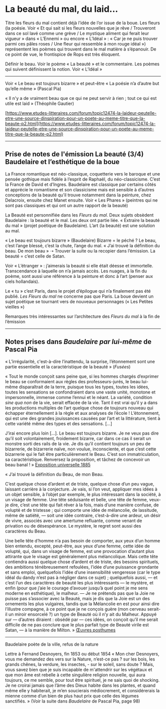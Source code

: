 # La beauté du mal, du laid...
Titre les fleurs du mal contient déjà l’idée de l’or issue de la boue. Les fleurs (la poésie. Voir « Et qui sait si les fleurs nouvelles que je rêve / Trouveront dans ce sol lavé comme une grève / Le mystique aliment qui ferait leur vigueur » dans « L’Ennemi » ou encore « L’Idéal » : « Car je ne puis trouver parmi ces pâles roses / Une fleur qui ressemble à mon rouge idéal ») représentent les poèmes qui trouvent dans le mal matière à s’épanouir. De ce point de vue, le frontispice de Rops est très éloquent.

Définir le beau. Voir le poème « La beauté » et le commentaire. Les poèmes qui suivent définissent la notion. Voir « L’Idéal »

---- 
Voir « Le beau est toujours bizarre » et peut-être « La poésie n’a d’autre but qu’elle même » (Pascal Pia)

« Il n'y a de vraiment beau que ce qui ne peut servir à rien ; tout ce qui est utile est laid » (Théophile Gautier)

[https://www.etudes-litteraires.com/forum/topic12474-la-laideur-peutelle-etre-une-source-dinspiration-pour-un-poete-au-meme-titre-que-la-beaute-p2.html](https://www.etudes-litteraires.com/forum/topic12474-la-laideur-peutelle-etre-une-source-dinspiration-pour-un-poete-au-meme-titre-que-la-beaute-p2.html)

---- 

## Prise de notes de l'émission La beauté (3/4) Baudelaire et l’esthétique de la boue
La France romantique est néo-classique, coquetterie vers le baroque et une pensée gothique mais fidèle à l’esprit de Raphaël, du néo-classicisme. C’est la France de David et d’Ingres. Baudelaire est classique par certains côtés et apprécie le romantisme et son classicisme mais est sensible à d’autres conceptions de la beauté qu’il trouve notamment dans la peinture, chez Delacroix, ensuite chez Manet ensuite. Voir « Les Phares » (peintres qui ne sont pas classiques et qui ont un autre rapport de la beauté)

La Beauté est personnifiée dans les *Fleurs du mal*. Deux sujets obsèdent Baudelaire : la beauté et le mal. Les deux ont partie liée. « Extraire la beauté du mal » (projet poétique de Baudelaire). L’art (la beauté) est une solution au mal.

« Le beau est toujours bizarre » (Baudelaire) Bizarre = le péché ?
Le beau, c’est l’ange blessé, c’est la chute, l’ange du mal.
« J’ai trouvé la définition du beau. De mon beau » ➝ Trouver la suite ou la recopier dans l’émission. La beauté = c’est celle de Satan.

Voir « L’étranger » : j’aimerais la beauté si elle était déesse et immortelle. Transcendance à laquelle on n’a jamais accès. Les nuages, à la fin du poème, sont aussi une référence à la peinture et donc à l’art (penser aux ciels hollandais).

Le « tu » c’est Paris, dans le projet d’épilogue qui n’a finalement pas été publié. *Les Fleurs du mal* ne concerne pas que Paris. La boue devient un sujet poétique se tournant vers de nouveaux personnages (« Les Petites vieilles »)

Remarques très intéressantes sur l’architecture des *Fleurs du mal* à la fin de l’émission

---- 

## Notes prises dans *Baudelaire par lui-même* de Pascal Pia 
« L’irrégularité, c'est-à-dire l’inattendu, la surprise, l’étonnement sont une partie essentielle et la caractéristique de la beauté » (*Fusées*)

« Tout le monde conçoit sans peine que, si les hommes chargés d’exprimer le beau se conformaient aux règles des professeurs-jurés, le beau lui-même disparaîtrait de la terre, puisque tous les types, toutes les idées, toutes les sensations se confondraient dans une vaste unité, monotone et impersonnelle, immense comme l’ennui et le néant. La variété, condition *sine qua non* de la vie, serait effacée de la vie. Tant il est vrai qu’il y a dans les productions multiples de l’art quelque chose de toujours nouveau qui échapper éternellement à la règle et aux analyses de l’école ! L’étonnement, qui est une des grandes jouissances causées par l’art et la littérature, tient à cette variété même des types et des sensations. [...]

J’irai encore plus loin [...]. Le beau est toujours bizarre. Je ne veux pas dire qu’il soit volontairement, froidement bizarre, car dans ce cas il serait un monstre sorti des rails de la vie. Je dis qu’il contient toujours un peu de bizarrerie, de bizarrerie naïve, non voulue, inconsciente, et que c’est cette bizarrerie qui le fait être particulièrement le Beau. C’est son immatriculation, sa caractéristique. Renversez la proposition, et tâchez de concevoir un beau banal ! » [Exposition universelle 1885](https://fr.wikisource.org/wiki/Exposition_universelle,_1855,_Beaux-arts)

« J’ai trouvé la définition du Beau, de mon Beau.

C’est quelque chose d’ardent et de triste, quelque chose d’un peu vague, laissant carrière à la conjecture. Je vais, si l’on veut, appliquer mes idées à un objet sensible, à l’objet par exemple, le plus intéressant dans la société, à un visage de femme. Une tête séduisante et belle, une tête de femme, veux-je dire, c’est une tête qui fait rêver à la fois, mais d’une manière confuse, de volupté et de tristesse ; qui comporte une idée de mélancolie, de lassitude, même de satiété, — soit une idée contraire, c’est-à-dire une ardeur, un désir de vivre, associés avec une amertume refluante, comme venant de privation ou de désespérance. Le mystère, le regret sont aussi des caractères du Beau.

Une belle tête d’homme n’a pas besoin de comporter, aux yeux d’un homme bien entendu, excepté, peut-être, aux yeux d’une femme, cette idée de volupté, qui, dans un visage de femme, est une provocation d’autant plus attirante que le visage est généralement plus mélancolique. Mais cette tête contiendra aussi quelque chose d’ardent et de triste, des besoins spirituels, des ambitions ténébreusement refoulées, l’idée d’une puissance grondante et sans emploi, quelquefois l’idée d’une insensibilité vengeresse (car le type idéal du dandy n’est pas à négliger dans ce sujet) ; quelquefois aussi, — et c’est l’un des caractères de beauté les plus intéressants — le mystère, et enfin (pour que j’aie le courage d’avouer jusqu’à quel point je me sens moderne en esthétique), le malheur. — Je ne prétends pas que la Joie ne puisse pas s’associer avec la Beauté, mais je dis que la Joie est un des ornements les plus vulgaires, tandis que la Mélancolie en est pour ainsi dire l’illustre compagne, à ce point que je ne conçois guère (mon cerveau serait-il un miroir ensorcelé ?) un type de Beauté où il n’y ait du Malheur. Appuyé sur — d’autres diraient : obsédé par — ces idées, on conçoit qu’il me serait difficile de ne pas conclure que le plus parfait type de Beauté virile est Satan, — à la manière de Milton. » [Œuvres posthumes](https://fr.wikisource.org/wiki/%C5%92uvres_posthumes_(Baudelaire)_(1908)/Texte_entier)


---- 

Baudelaire poète de la ville, refus de la nature

Lettre à Fernand Desnoyers, fin 1853 ou début 1854
« Mon cher Desnoyers, vous me demandez des vers sur la Nature, n’est-ce pas ? sur les bois, les grands chênes, la verdure, les insectes, - sur le soleil, sans doute ? Mais, vous savez bien que je suis incapable de m'attendrir sur les végétaux et que mon âme est rebelle à cette singulière religion nouvelle, qui aura toujours, ce me semble, pour tout être spirituel, je ne sais quoi de shocking. Je ne croirai jamais que l’âme des Dieux habite dans les plantes, et quand même elle y habiterait, je m’en soucierais médiocrement, et considérerais la mienne comme d’un bien de plus haut prix que celle des légumes sanctifiés. » (Voir la suite dans *Baudelaire* de Pascal Pia, page 98)












